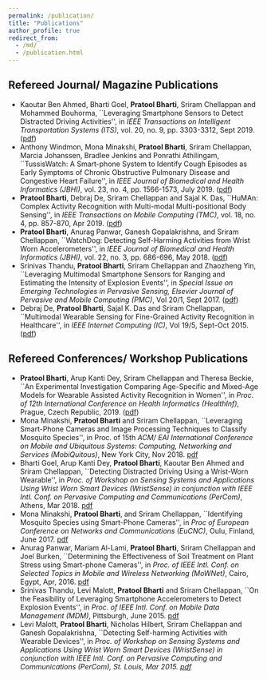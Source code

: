```yaml
---
permalink: /publication/
title: "Publications"
author_profile: true
redirect_from: 
  - /md/
  - /publication.html
---
```


## Refereed Journal/ Magazine Publications
<p align="center">
 <ul>
   
<li>Kaoutar Ben Ahmed, Bharti Goel, <b>Pratool Bharti</b>, Sriram Chellappan and Mohammed Bouhorma, ``Leveraging Smartphone Sensors to Detect Distracted Driving Activities'', in <i>IEEE Transactions on Intelligent Transportation Systems (ITS)</i>, vol. 20, no. 9, pp. 3303-3312, Sept 2019. (<a href="https://github.com/PratoolUSF/pratoolb/raw/master/_publications/18_AGB_ITS.pdf">pdf</a>)</li>

<li> Anthony Windmon, Mona Minakshi, <b>Pratool Bharti</b>, Sriram Chellappan, Marcia Johanssen, Bradlee Jenkins and Ponrathi Athilingam, ``TussisWatch: A Smart-phone System to Identify Cough Episodes as Early Symptoms of Chronic Obstructive Pulmonary Disease and Congestive Heart Failure'',  in <i>IEEE Journal of Biomedical and Health Informatics (JBHI)</i>, vol. 23, no. 4, pp. 1566-1573, July 2019. (<a href="https://github.com/PratoolUSF/pratoolb/raw/master/_publications/18_JBHI_AMB.pdf">pdf</a>)</li>

 <li><b>Pratool Bharti</b>, Debraj De, Sriram Chellappan and Sajal K. Das, ``HuMAn: Complex Activity Recognition with Multi-modal Multi-positional Body Sensing'', in <i>IEEE Transactions on Mobile Computing (TMC)</i>, vol. 18, no. 4, pp. 857-870, Apr 2019. (<a href="https://github.com/PratoolUSF/pratoolb/raw/master/_publications/HuMan_TMC_BDCD.pdf">pdf</a>) </li>

<li><b>Pratool Bharti</b>, Anurag Panwar, Ganesh Gopalakrishna, and Sriram Chellappan, ``WatchDog: Detecting Self-Harming Activities from Wrist Worn Accelerometers'', in <i>IEEE Journal of Biomedical and Health Informatics (JBHI)</i>, vol. 22, no. 3, pp. 686-696, May 2018. (<a href="https://github.com/PratoolUSF/pratoolb/raw/master/_publications/WatchDog_JBHI_BPGC.pdf">pdf</a>)</li>

<li>Srinivas Thandu, <b>Pratool Bharti</b>, Sriram Chellappan and Zhaozheng Yin, ``Leveraging Multimodal Smartphone Sensors for Ranging and Estimating the Intensity of Explosion Events'', in <i>Special Issue on Emerging Technologies in Pervasive Sensing, Elsevier Journal of Pervasive and Mobile Computing (PMC)</i>, Vol 20/1, Sept 2017. (<a href="https://github.com/PratoolUSF/pratoolb/raw/master/_publications/17_PMC_TBCY.pdf">pdf</a>)</li>
   
<li>Debraj De, <b>Pratool Bharti</b>, Sajal K. Das and Sriram Chellappan, ``Multimodal Wearable Sensing for Fine-Grained Activity Recognition in Healthcare'', in <i>IEEE Internet Computing (IC)</i>, Vol 19/5, Sept-Oct 2015. (<a href="https://github.com/PratoolUSF/pratoolb/raw/master/_publications/15_MultiModal_DBDC.pdf">pdf</a>)
   </li></ul></p>

## Refereed Conferences/ Workshop Publications
<p align="center">
 <ul>
 <li><b>Pratool Bharti</b>, Arup Kanti Dey, Sriram Chellappan and  Theresa Beckie, ``An Experimental Investigation Comparing Age-Specific and Mixed-Age Models for Wearable Assisted Activity Recognition in Women'', in <i>Proc. of 12th International Conference on Health Informatics (HealthInf)</i>, Prague, Czech Republic, 2019. (<a href="https://github.com/PratoolUSF/pratoolb/raw/master/_publications/HEALTHINF_2019_BDCB.pdf">pdf</a>)</li>
   
 <li>Mona Minakshi, <b>Pratool Bharti</b> and Sriram Chellappan, ``Leveraging Smart-Phone Cameras and Image Processing Techniques to Classify Mosquito Species'', in Proc. of 15th <i>ACM/ EAI International Conference on Mobile and Ubiquitous Systems: Computing, Networking and Services (MobiQuitous)</i>, New York City, Nov 2018. 
<a href="https://github.com/PratoolUSF/pratoolb/raw/master/_publications/MBC_MobiQ_18.pdf">pdf</a></li>
 
<li>Bharti Goel, Arup Kanti Dey, <b>Pratool Bharti</b>, Kaoutar Ben Ahmed and Sriram Chellappan, ``Detecting Distracted Driving Using a Wrist-Worn Wearable'', in <i>Proc. of Workshop on Sensing Systems and Applications Using Wrist Worn Smart Devices (WristSense) in conjunction with IEEE Intl. Conf. on Pervasive Computing and Communications (PerCom)</i>, Athens, Mar 2018. <a href="https://github.com/PratoolUSF/pratoolb/raw/master/_publications/WS_GBDAC_2018.pdf">pdf</a>
</li>

<li>Mona Minakshi, <b>Pratool Bharti</b>, and Sriram Chellappan, ``Identifying Mosquito Species using Smart-Phone Cameras'', in <i>Proc of European Conference on Networks and Communications (EuCNC)</i>, Oulu, Finland, June 2017. 
<a href="https://github.com/PratoolUSF/pratoolb/blob/master/_publications/minakshi_EUCNC_2017.pdf">pdf</a>
</li>

<li>Anurag Panwar, Mariam Al-Lami, <b>Pratool Bharti</b>, Sriram Chellappan and Joel Burken, ``Determining the Effectiveness of Soil Treatment on Plant Stress using Smart-phone Cameras'', in <i>Proc. of IEEE Intl. Conf. on Selected Topics in Mobile and Wireless Networking (MoWNet)</i>, Cairo, Egypt, Apr, 2016. 
<a href="https://github.com/PratoolUSF/pratoolb/blob/master/_publications/MowNet2016_Anurag.pdf">pdf</a>
</li>
 
 
 <li>Srinivas Thandu, Levi Malott, <b>Pratool Bharti</b> and Sriram Chellappan, ``On the Feasibility of Leveraging Smartphone Accelerometers to Detect Explosion Events'', in <i>Proc. of IEEE Intl. Conf. on Mobile Data Management (MDM)</i>, Pittsburgh, June 2015. 
<a href="https://github.com/PratoolUSF/pratoolb/blob/master/_publications/2015_MDM_TBMC.pdf">pdf</a>
</li>
 
 <li>Levi Malott, <b>Pratool Bharti</b>, Nicholas Hilbert, Sriram Chellappan and Ganesh Gopalakrishna, ``Detecting Self-harming Activities with Wearable Devices'', in <i>Proc. of Workshop on Sensing Systems and Applications Using Wrist Worn Smart Devices (WristSense) in conjunction with IEEE Intl. Conf. on Pervasive Computing and Communications (PerCom)<i>, St. Louis, Mar 2015. 
<a href="https://github.com/PratoolUSF/pratoolb/blob/master/_publications/WS_PerCom_MBHGC_2015.pdf">pdf</a>
  </li></ul>
</p>
